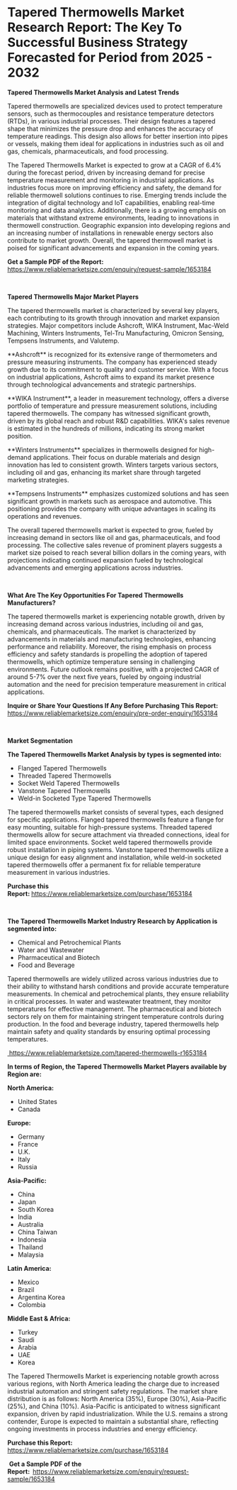 <p><h1>Tapered Thermowells Market Research Report: The Key To Successful Business Strategy Forecasted for Period from 2025 - 2032</h1></p><p><strong>Tapered Thermowells Market Analysis and Latest Trends</strong></p>
<p><p>Tapered thermowells are specialized devices used to protect temperature sensors, such as thermocouples and resistance temperature detectors (RTDs), in various industrial processes. Their design features a tapered shape that minimizes the pressure drop and enhances the accuracy of temperature readings. This design also allows for better insertion into pipes or vessels, making them ideal for applications in industries such as oil and gas, chemicals, pharmaceuticals, and food processing.</p><p>The Tapered Thermowells Market is expected to grow at a CAGR of 6.4% during the forecast period, driven by increasing demand for precise temperature measurement and monitoring in industrial applications. As industries focus more on improving efficiency and safety, the demand for reliable thermowell solutions continues to rise. Emerging trends include the integration of digital technology and IoT capabilities, enabling real-time monitoring and data analytics. Additionally, there is a growing emphasis on materials that withstand extreme environments, leading to innovations in thermowell construction. Geographic expansion into developing regions and an increasing number of installations in renewable energy sectors also contribute to market growth. Overall, the tapered thermowell market is poised for significant advancements and expansion in the coming years.</p></p>
<p><strong>Get a Sample PDF of the Report:&nbsp;</strong> <a href="https://www.reliablemarketsize.com/enquiry/request-sample/1653184?utm_campaign=1998&utm_medium=2&utm_source=Github&utm_content=ia&utm_term=18042025&utm_id=tapered-thermowells">https://www.reliablemarketsize.com/enquiry/request-sample/1653184</a></p>
<p>&nbsp;</p>
<p><strong>Tapered Thermowells Major Market Players</strong></p>
<p><p>The tapered thermowells market is characterized by several key players, each contributing to its growth through innovation and market expansion strategies. Major competitors include Ashcroft, WIKA Instrument, Mac-Weld Machining, Winters Instruments, Tel-Tru Manufacturing, Omicron Sensing, Tempsens Instruments, and Valutemp. </p><p>**Ashcroft** is recognized for its extensive range of thermometers and pressure measuring instruments. The company has experienced steady growth due to its commitment to quality and customer service. With a focus on industrial applications, Ashcroft aims to expand its market presence through technological advancements and strategic partnerships. </p><p>**WIKA Instrument**, a leader in measurement technology, offers a diverse portfolio of temperature and pressure measurement solutions, including tapered thermowells. The company has witnessed significant growth, driven by its global reach and robust R&D capabilities. WIKA's sales revenue is estimated in the hundreds of millions, indicating its strong market position.</p><p>**Winters Instruments** specializes in thermowells designed for high-demand applications. Their focus on durable materials and design innovation has led to consistent growth. Winters targets various sectors, including oil and gas, enhancing its market share through targeted marketing strategies.</p><p>**Tempsens Instruments** emphasizes customized solutions and has seen significant growth in markets such as aerospace and automotive. This positioning provides the company with unique advantages in scaling its operations and revenues.</p><p>The overall tapered thermowells market is expected to grow, fueled by increasing demand in sectors like oil and gas, pharmaceuticals, and food processing. The collective sales revenue of prominent players suggests a market size poised to reach several billion dollars in the coming years, with projections indicating continued expansion fueled by technological advancements and emerging applications across industries.</p></p>
<p>&nbsp;</p>
<p><strong>What Are The Key Opportunities For Tapered Thermowells Manufacturers?</strong></p>
<p><p>The tapered thermowells market is experiencing notable growth, driven by increasing demand across various industries, including oil and gas, chemicals, and pharmaceuticals. The market is characterized by advancements in materials and manufacturing technologies, enhancing performance and reliability. Moreover, the rising emphasis on process efficiency and safety standards is propelling the adoption of tapered thermowells, which optimize temperature sensing in challenging environments. Future outlook remains positive, with a projected CAGR of around 5-7% over the next five years, fueled by ongoing industrial automation and the need for precision temperature measurement in critical applications.</p></p>
<p><strong>Inquire or Share Your Questions If Any Before Purchasing This Report:</strong> <a href="https://www.reliablemarketsize.com/enquiry/pre-order-enquiry/1653184?utm_campaign=1998&utm_medium=2&utm_source=Github&utm_content=ia&utm_term=18042025&utm_id=tapered-thermowells">https://www.reliablemarketsize.com/enquiry/pre-order-enquiry/1653184</a></p>
<p>&nbsp;</p>
<p><strong>Market Segmentation</strong></p>
<p><strong>The Tapered Thermowells Market Analysis by types is segmented into:</strong></p>
<p><ul><li>Flanged Tapered Thermowells</li><li>Threaded Tapered Thermowells</li><li>Socket Weld Tapered Thermowells</li><li>Vanstone Tapered Thermowells</li><li>Weld-in Socketed Type Tapered Thermowells</li></ul></p>
<p><p>The tapered thermowells market consists of several types, each designed for specific applications. Flanged tapered thermowells feature a flange for easy mounting, suitable for high-pressure systems. Threaded tapered thermowells allow for secure attachment via threaded connections, ideal for limited space environments. Socket weld tapered thermowells provide robust installation in piping systems. Vanstone tapered thermowells utilize a unique design for easy alignment and installation, while weld-in socketed tapered thermowells offer a permanent fix for reliable temperature measurement in various industries.</p></p>
<p><strong>Purchase this Report:&nbsp;</strong><a href="https://www.reliablemarketsize.com/purchase/1653184?utm_campaign=1998&utm_medium=2&utm_source=Github&utm_content=ia&utm_term=18042025&utm_id=tapered-thermowells">https://www.reliablemarketsize.com/purchase/1653184</a></p>
<p>&nbsp;</p>
<p><strong>The Tapered Thermowells Market Industry Research by Application is segmented into:</strong></p>
<p><ul><li>Chemical and Petrochemical Plants</li><li>Water and Wastewater</li><li>Pharmaceutical and Biotech</li><li>Food and Beverage</li></ul></p>
<p><p>Tapered thermowells are widely utilized across various industries due to their ability to withstand harsh conditions and provide accurate temperature measurements. In chemical and petrochemical plants, they ensure reliability in critical processes. In water and wastewater treatment, they monitor temperatures for effective management. The pharmaceutical and biotech sectors rely on them for maintaining stringent temperature controls during production. In the food and beverage industry, tapered thermowells help maintain safety and quality standards by ensuring optimal processing temperatures.</p></p>
<p><a href="https://www.reliablemarketsize.com/tapered-thermowells-r1653184?utm_campaign=1998&utm_medium=2&utm_source=Github&utm_content=ia&utm_term=18042025&utm_id=tapered-thermowells">&nbsp;https://www.reliablemarketsize.com/tapered-thermowells-r1653184</a></p>
<p><strong>In terms of Region, the Tapered Thermowells Market Players available by Region are:</strong></p>
<p>
    <p> <strong> North America: </strong>
        <ul>
            <li>United States</li>
            <li>Canada</li>
        </ul>
        </p> 
    <p> <strong> Europe: </strong>
        <ul>
            <li>Germany</li>
            <li>France</li>
            <li>U.K.</li>
            <li>Italy</li>
            <li>Russia</li>
        </ul>
        </p> 
    <p> <strong> Asia-Pacific: </strong>
        <ul>
            <li>China</li>
            <li>Japan</li>
            <li>South Korea</li>
            <li>India</li>
            <li>Australia</li>
            <li>China Taiwan</li>
            <li>Indonesia</li>
            <li>Thailand</li>
            <li>Malaysia</li>
        </ul>
        </p> 
    <p> <strong> Latin America: </strong>
        <ul>
            <li>Mexico</li>
            <li>Brazil</li>
            <li>Argentina Korea</li>
            <li>Colombia</li>
        </ul>
        </p> 
    <p> <strong> Middle East & Africa: </strong>
        <ul>
            <li>Turkey</li>
            <li>Saudi</li>
            <li>Arabia</li>
            <li>UAE</li>
            <li>Korea</li>
        </ul>
    </p>
    </p>
<p><p>The Tapered Thermowells Market is experiencing notable growth across various regions, with North America leading the charge due to increased industrial automation and stringent safety regulations. The market share distribution is as follows: North America (35%), Europe (30%), Asia-Pacific (25%), and China (10%). Asia-Pacific is anticipated to witness significant expansion, driven by rapid industrialization. While the U.S. remains a strong contender, Europe is expected to maintain a substantial share, reflecting ongoing investments in process industries and energy efficiency.</p></p>
<p><strong>Purchase this Report: </strong><a href="https://www.reliablemarketsize.com/purchase/1653184?utm_campaign=1998&utm_medium=2&utm_source=Github&utm_content=ia&utm_term=18042025&utm_id=tapered-thermowells">https://www.reliablemarketsize.com/purchase/1653184</a></p>
<p>&nbsp;<strong>Get a Sample PDF of the Report:&nbsp;&nbsp;</strong><a href="https://www.reliablemarketsize.com/enquiry/request-sample/1653184?utm_campaign=1998&utm_medium=2&utm_source=Github&utm_content=ia&utm_term=18042025&utm_id=tapered-thermowells">https://www.reliablemarketsize.com/enquiry/request-sample/1653184</a></p>
<p><strong></strong></p>
<p><p></p><p></p><p></p></p>